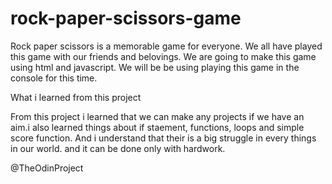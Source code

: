 # rock-paper-scissors-game

Rock paper scissors is a memorable game for everyone. We all have played this game with our friends and belovings. We are going to make this game using html and javascript. We will be be using playing this game in the console for this time.

What i learned from this project

From this project i learned that we can make any projects if we have an aim.i also learned things about if staement, functions, loops and simple score function. And i understand that their is a big struggle in every things in our world. and it can be done only with hardwork.

@TheOdinProject